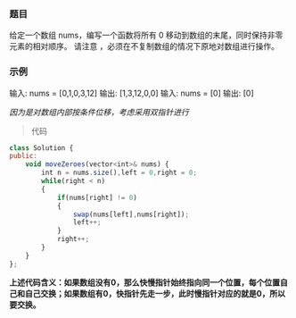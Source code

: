 ### 题目
给定一个数组 nums，编写一个函数将所有 0 移动到数组的末尾，同时保持非零元素的相对顺序。
请注意 ，必须在不复制数组的情况下原地对数组进行操作。

### 示例
输入: nums = [0,1,0,3,12]
输出: [1,3,12,0,0]
输入: nums = [0]
输出: [0]

_因为是对数组内部按条件位移，考虑采用双指针进行_


> 代码
```js
class Solution {
public:
    void moveZeroes(vector<int>& nums) {
        int n = nums.size(),left = 0,right = 0;
        while(right < n)
        {
            if(nums[right] != 0)
            {
                swap(nums[left],nums[right]);
                left++;
            }
            right++;
        }
    }
};
```
**上述代码含义：如果数组没有0，那么快慢指针始终指向同一个位置，每个位置自己和自己交换；如果数组有0，快指针先走一步，此时慢指针对应的就是0，所以要交换。**
